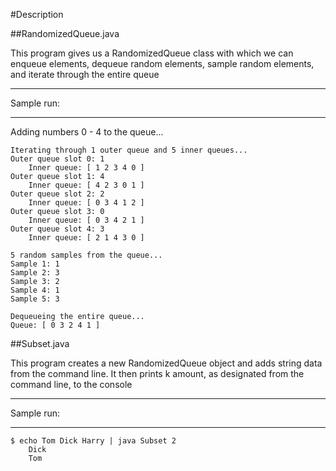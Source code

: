 #Description

##RandomizedQueue.java

This program gives us a RandomizedQueue class with which we can enqueue elements, dequeue random elements, sample random elements, and iterate through the entire queue

************************************************************************************************************************************************************
Sample run:
************************************************************************************************************************************************************

Adding numbers 0 - 4 to the queue...

    Iterating through 1 outer queue and 5 inner queues...
    Outer queue slot 0: 1
        Inner queue: [ 1 2 3 4 0 ]
    Outer queue slot 1: 4
        Inner queue: [ 4 2 3 0 1 ]
    Outer queue slot 2: 2
        Inner queue: [ 0 3 4 1 2 ]
    Outer queue slot 3: 0
        Inner queue: [ 0 3 4 2 1 ]
    Outer queue slot 4: 3
        Inner queue: [ 2 1 4 3 0 ]

    5 random samples from the queue...
    Sample 1: 1
    Sample 2: 3
    Sample 3: 2
    Sample 4: 1
    Sample 5: 3

    Dequeueing the entire queue...
    Queue: [ 0 3 2 4 1 ]

##Subset.java

This program creates a new RandomizedQueue object and adds string data from the command line. It then prints k amount, as designated from the command line, to the console

************************************************************************************************************************************************************
Sample run:
************************************************************************************************************************************************************

    $ echo Tom Dick Harry | java Subset 2
        Dick
        Tom
